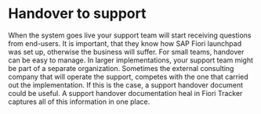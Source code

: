 # Handover to support

When the system goes live your support team will start receiving questions from end-users. It is important, that they know how SAP Fiori launchpad was set up, otherwise the business will suffer. For small teams, handover can be easy to manage. In larger implementations, your support team might be part of a separate organization. Sometimes the external consulting company that will operate the support, competes with the one that carried out the implementation. If this is the case, a support handover document could be useful. A support handover documentation heal in Fiori Tracker captures all of this information in one place.

